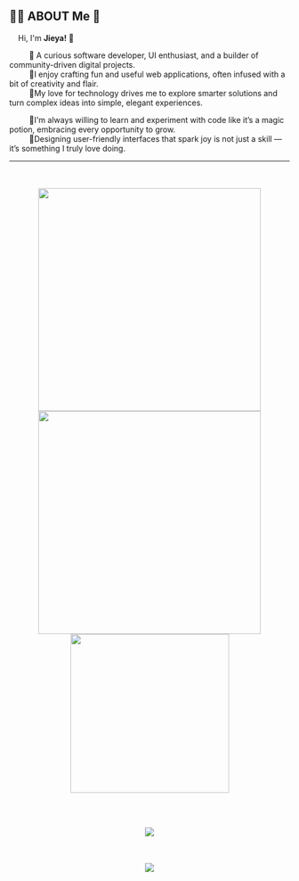 <!-- Introduction About Me -->

## 👩‍💻 ABOUT Me 🌸

<div align="left">

&nbsp;&nbsp;&nbsp;&nbsp;Hi, I'm <strong>Jieya!</strong> 🌷

&nbsp;&nbsp;&nbsp;&nbsp;&nbsp;&nbsp;&nbsp;&nbsp; 💜 A curious software developer, UI enthusiast, and a builder of community-driven digital projects.  
&nbsp;&nbsp;&nbsp;&nbsp;&nbsp;&nbsp;&nbsp;&nbsp; 💜I enjoy crafting fun and useful web applications, often infused with a bit of creativity and flair.  
&nbsp;&nbsp;&nbsp;&nbsp;&nbsp;&nbsp;&nbsp;&nbsp; 💜My love for technology drives me to explore smarter solutions and turn complex ideas into simple, elegant experiences. 

&nbsp;&nbsp;&nbsp;&nbsp;&nbsp;&nbsp;&nbsp;&nbsp; 💜I'm always willing to learn and experiment with code like it’s a magic potion, embracing every opportunity to grow.  
&nbsp;&nbsp;&nbsp;&nbsp;&nbsp;&nbsp;&nbsp;&nbsp; 💜Designing user-friendly interfaces that spark joy is not just a skill — it’s something I truly love doing. 

</div>



<div align="center">
  <hr/>
  <br/><br/>

  <!-- Main GitHub Stats -->
  <img src="https://github-readme-stats.vercel.app/api?username=Zyah13&theme=shades-of-purple&hide_border=false&include_all_commits=true&count_private=true" width="400" />
  <!-- Streak and Top Languages Side by Side -->
<div>
    <img src="https://nirzak-streak-stats.vercel.app/?user=Zyah13&theme=shades-of-purple&hide_border=false" width="400" />
    <img src="https://github-readme-stats.vercel.app/api/top-langs/?username=Zyah13&theme=shades-of-purple&hide_border=false&include_all_commits=true&count_private=true&layout=compact" width="285"  />
  </div>
</div>



<div align="center">

<br/><br/>

<img src="https://github-profile-trophy.vercel.app/?username=Zyah13&theme=radical&no-frame=false&no-bg=false&margin-w=4" />
<br/><br/><br/>
</div>



<!-- Visit Counter -->
<div align="center">
  
  [![](https://visitcount.itsvg.in/api?id=Zyah13&icon=0&color=0)](https://visitcount.itsvg.in)
</div>

<!-- Proudly created with GPRM ( https://gprm.itsvg.in ) -->
